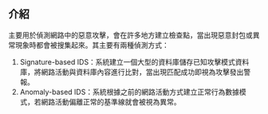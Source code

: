 ## 介紹
主要用於偵測網路中的惡意攻擊，會在許多地方建立檢查點，當出現惡意封包或異常現象時都會被搜集起來。其主要有兩種偵測方式：
1. Signature-based IDS：系統建立一個大型的資料庫儲存已知攻擊模式資料庫，將網路活動與資料庫內容進行比對，當出現匹配成功即視為攻擊發出警報。
2. Anomaly-based IDS：系統根據之前的網路活動方式建立正常行為數據模式，若網路活動偏離正常的基準線就會被視為異常。